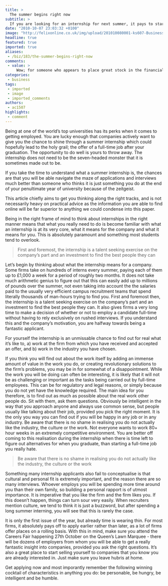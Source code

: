 ```yaml
---
title: >
  The summer begins right now
subtitle: >
  If you are looking for an internship for next summer, it pays to start thinking about it as early as possible
date: "2010-10-07 23:03:32 +0100"
image: "http://felixonline.co.uk/img/upload/201010080001-ks607-Business.jpg"
headline: true
featured: true
imported: true
aliases:
 - /biz/183/the-summer-begins-right-now
comments:
 - value: >
     Wow; for someone who appears to place great stock in the financial advisory profession, StephenW sure does spread a lot of negativity about it. Numerically, the situation he portrays is accurate, but people actually do make an incredible living at it. As in any vocation with a 97% washout rate, the compensation for the survivors is going to be good.Being a new college graduate with hopefully no significant commitments, you are in the best situation to succeed. The real question is whether or not you’re the right type person, and if you are willing to stick it out. Can you commit to the next one to two years of 60-plus hour work weeks with total focus on building your practice, and total submission to your mentors? Can you always consider the good of your client before your own? Can you continue to look forward and motivate yourself toward your next success when most days you feel like a total failure? Is money your measurement of success? If it is, you won’t last. If you are successful, h
categories:
 - business
tags:
 - imported
 - image
 - imported_comments
authors:
 - ac1507
highlights:
 - comment
---
```


Being at one of the world’s top universities has its perks when it comes to getting employed. You are lucky enough that companies actively want to give you the chance to shine through a summer internship which could hopefully lead to the holy grail; the offer of a full-time job after your graduation. The opportunity to do well is yours to throw away. The internship does not need to be the seven-headed monster that it is sometimes made out to be.

If you take the time to understand what a summer internship is, the chances are that you will be able navigate the maze of applications and interviews much better than someone who thinks it is just something you do at the end of your penultimate year of university because of the zeitgeist.

This article chiefly aims to get you thinking along the right tracks, and is not necessarily heavy on practical advice as the information you are able to find online will be far superior to anything we could condense into this paper.

Being in the right frame of mind to think about internships in the right manner means that what you really need to do is become familiar with what an internship is at its very core, what it means for the company and what it means for you. This is absolutely paramount and something most students tend to overlook.

> First and foremost, the internship is a talent seeking exercise on the company’s part and an investment to find the best people they can

Let’s begin by thinking about what the internship means for a company. Some firms take on hundreds of interns every summer, paying each of them up to £1,000 a week for a period of roughly two months. It does not take much arithmetic genius to figure out that this can easily add up to millions of pounds over the summer, not even taking into account the the salaries paid to the usually very efficient campus recruitment teams that spend literally thousands of man-hours trying to find you. First and foremost then, the internship is a talent seeking exercise on the company’s part and an investment to find the best people they can. It also gives firms a very long time to make a decision of whether or not to employ a candidate full-time without having to rely exclusively on rushed interviews. If you understand this and the company’s motivation, you are halfway towards being a fantastic applicant.

For yourself the internship is an unmissable chance to find out for real what it’s like to, a) work at the firm from which you have received and accepted an offer, and b) work in the industry you have chosen.

If you think you will find out about the work itself by adding an immense amount of value in the work you do, or creating revolutionary solutions to the firm’s problems, you may be in for somewhat of a disappointment. While the work you will be doing can often be interesting, it is likely that it will not be as challenging or important as the tasks being carried out by full-time employees. This can be for regulatory and legal reasons, or simply because you do not yet have the knowledge required. The main idea for you therefore, is to find out as much as possible about the real work other people do. Sit with them, ask them questions. Obviously be intelligent in the way that you approach anyone and always use common sense, but people usually like talking about their job, provided you pick the right moment. It is the only you way you can find out if you will be happy in any job or in any industry. Be aware that there is no shame in realising you do not actually like the industry, the culture or the work. Not everyone wants to work 80+ hour weeks in an extremely competitive environment. You are better off coming to this realisation during the internship when there is time left to figure out alternatives for when you graduate, than starting a full-time job you really hate.

> Be aware that there is no shame in realising you do not actually like the industry, the culture or the work

Something many internship applicants also fail to conceptualise is that cultural and personal fit is extremely important, and the reason there are so many interviews. Whoever employs you will be spending more time around you than their own family, so building a personal rapport is of utmost importance. It is imperative that you like the firm and the firm likes you. If this doesn’t happen, things can turn sour very easily. When recruiters mention culture, we tend to think it is just a buzzword, but after spending a long summer interning, you will see that this is rarely the case.

It is only the first issue of the year, but already time is wearing thin. For most firms, it absolutely pays off to apply earlier rather than later, as a lot of firms offer places on a rolling basis. With this in mind, make sure you attend the Careers Fair happening 27th October on the Queen’s Lawn Marquee - there will be dozens of employers from whom you will be able to get a really fantastic insight into companies, provided you ask the right questions. It’s also a great place to start selling yourself to companies that you know you are already interested in. Just make sure you leave hubris at home.

Get applying now and most imporantly remember the following winning cocktail of characteristics in anything you do: be personable, be hungry, be intelligent and be humble.
